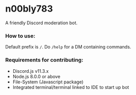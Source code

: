 # n00bly783
A friendly Discord moderation bot.

### How to use:
Default prefix is `/`. Do `/help` for a DM containing commands.

### Requirements for contributing:
* Discord.js v11.3.x
* Node.js 8.0.0 or above
* File-System (Javascript package)
* Integrated terminal/terminal linked to IDE to start up bot
